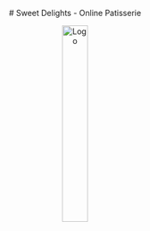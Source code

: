 <p align="center"># Sweet Delights - Online Patisserie</p>

<p align="center">
<img src="https://cdn-icons-png.flaticon.com/512/3173/3173443.png" alt="Logo" width="30%" height="30%">
</p>
